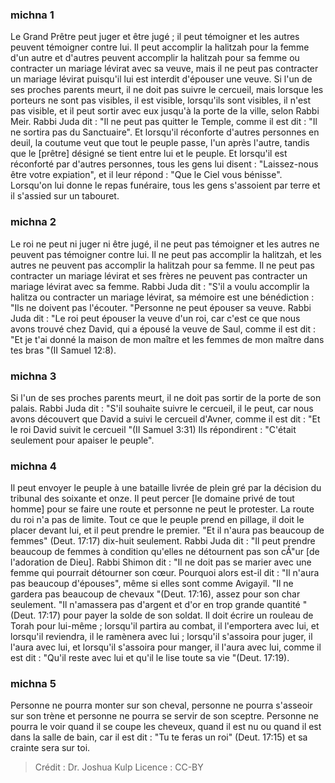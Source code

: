 
### michna 1
Le Grand Prêtre peut juger et être jugé ; il peut témoigner et les autres peuvent témoigner contre lui. Il peut accomplir la halitzah pour la femme d'un autre et d'autres peuvent accomplir la halitzah pour sa femme ou contracter un mariage lévirat avec sa veuve, mais il ne peut pas contracter un mariage lévirat puisqu'il lui est interdit d'épouser une veuve. Si l'un de ses proches parents meurt, il ne doit pas suivre le cercueil, mais lorsque les porteurs ne sont pas visibles, il est visible, lorsqu'ils sont visibles, il n'est pas visible, et il peut sortir avec eux jusqu'à la porte de la ville, selon Rabbi Meir. Rabbi Juda dit : "Il ne peut pas quitter le Temple, comme il est dit : "Il ne sortira pas du Sanctuaire". Et lorsqu'il réconforte d'autres personnes en deuil, la coutume veut que tout le peuple passe, l'un après l'autre, tandis que le [prêtre] désigné se tient entre lui et le peuple. Et lorsqu'il est réconforté par d'autres personnes, tous les gens lui disent : "Laissez-nous être votre expiation", et il leur répond : "Que le Ciel vous bénisse". Lorsqu'on lui donne le repas funéraire, tous les gens s'assoient par terre et il s'assied sur un tabouret.

### michna 2
Le roi ne peut ni juger ni être jugé, il ne peut pas témoigner et les autres ne peuvent pas témoigner contre lui. Il ne peut pas accomplir la halitzah, et les autres ne peuvent pas accomplir la halitzah pour sa femme. Il ne peut pas contracter un mariage lévirat et ses frères ne peuvent pas contracter un mariage lévirat avec sa femme. Rabbi Juda dit :  "S'il a voulu accomplir la halitza ou contracter un mariage lévirat, sa mémoire est une bénédiction : "Ils ne doivent pas l'écouter. "Personne ne peut épouser sa veuve. Rabbi Juda dit :  "Le roi peut épouser la veuve d'un roi, car c'est ce que nous avons trouvé chez David, qui a épousé la veuve de Saul, comme il est dit : "Et je t'ai donné la maison de mon maître et les femmes de mon maître dans tes bras "(II Samuel 12:8).

### michna 3
Si l'un de ses proches parents meurt, il ne doit pas sortir de la porte de son palais. Rabbi Juda dit :  "S'il souhaite suivre le cercueil, il le peut, car nous avons découvert que David a suivi le cercueil d'Avner, comme il est dit : "Et le roi David suivit le cercueil "(II Samuel 3:31) Ils répondirent : "C'était seulement pour apaiser le peuple".

### michna 4
Il peut envoyer le peuple à une bataille livrée de plein gré par la décision du tribunal des soixante et onze. Il peut percer [le domaine privé de tout homme] pour se faire une route et personne ne peut le protester. La route du roi n'a pas de limite. Tout ce que le peuple prend en pillage, il doit le placer devant lui, et il peut prendre le premier. "Et il n'aura pas beaucoup de femmes" (Deut. 17:17) dix-huit seulement. Rabbi Juda dit : "Il peut prendre beaucoup de femmes à condition qu'elles ne détournent pas son cÅ"ur [de l'adoration de Dieu]. Rabbi Shimon dit :  "Il ne doit pas se marier avec une femme qui pourrait détourner son cœur.  Pourquoi alors est-il dit : "Il n'aura pas beaucoup d'épouses", même si elles sont comme Avigayil. "Il ne gardera pas beaucoup de chevaux "(Deut. 17:16), assez pour son char seulement. "Il n'amassera pas d'argent et d'or en trop grande quantité "(Deut. 17:17) pour payer la solde de son soldat. Il doit écrire un rouleau de Torah pour lui-même ; lorsqu'il partira au combat, il l'emportera avec lui, et lorsqu'il reviendra, il le ramènera avec lui ; lorsqu'il s'assoira pour juger, il l'aura avec lui, et lorsqu'il s'assoira pour manger, il l'aura avec lui, comme il est dit : "Qu'il reste avec lui et qu'il le lise toute sa vie "(Deut. 17:19).

### michna 5
Personne ne pourra monter sur son cheval, personne ne pourra s'asseoir sur son trène et personne ne pourra se servir de son sceptre. Personne ne pourra le voir quand il se coupe les cheveux, quand il est nu ou quand il est dans la salle de bain, car il est dit : "Tu te feras un roi" (Deut. 17:15) et sa crainte sera sur toi.

>Crédit : Dr. Joshua Kulp
>Licence : CC-BY